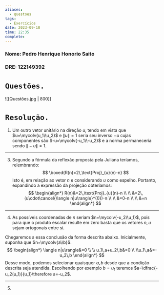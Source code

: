 ```yaml
---
aliases:
  - questoes
tags:
  - Exercícios
date: 2023-09-10
time: 22:35
complete:
---
```

$\newcommand\mycolv[1]{\begin{bmatrix}#1\end{bmatrix}}$
### Nome: Pedro Henrique Honorio Saito

### DRE: 122149392

# $\texttt{Questões.}$

![[Questões.jpg | 800]]

# $\texttt{Resolução.}$

1. Um outro vetor unitário na direção $u$, tendo em vista que $u=\mycolv{u_1\\u_2}$ e $\|u\|=1$ seria seu inverso $-u$ cujas componentes são $-u=\mycolv{-u_1\\-u_2}$ e a norma permaneceria sendo $\|-u\|=1$.
---
3. Segundo a fórmula da reflexão proposta pela Juliana teríamos, relembrando:
$$
\boxed{R(n)=2\,\text{Proj}_{u}(n)-n}
$$
Isto é, em relação ao vetor $n$ e considerando $u$ como espelho. Portanto, expandindo a expressão da projeção obteríamos:
$$
\begin{align*}
R(n)&=2\,\text{Proj}_{u}(n)-n \\ \\
&=2\,(u\cdot\cancel{\langle n|u\rangle}^{0})-n \\ \\
&=0-n \\ \\
&=n
\end{align*}
$$
***
4. As possíveis coordenadas de $n$ seriam $n=\mycolv{-u_2\\u_1}$, pois para que o produto escalar resulte em zero basta que os vetores $n,u$ sejam ortogonais entre si.

Chegaremos a essa conclusão da forma descrita abaixo. Inicialmente, suponha que $n=\mycolv{a\\b}$.
$$
\begin{align*}
\langle n|u\rangle&=0 \\ \\
u_1\,a+u_2\,b&=0 \\ \\u_1\,a&=-u_2\,b
\end{align*}
$$
Desse modo, podemos selecionar quaisquer $a,b$ desde que a condição descrita seja atendida. Escolhendo por exemplo $b=u_1$ teremos $a=\dfrac{-u_2(u_1)}{u_1}\therefore a=-u_2$. 
***
5. 